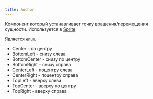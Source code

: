 ```yaml
---
title: Anchor
---
```


Компонент который устанавливает точку вращения/перемещения сущности. Используется в [Sprite](/moongame/docs/components/sprite)

Является `enum`.

- Center - по центру
- BottomLeft - снизу слева
- BottomCenter - снизу по центру
- BottomRight - снизу справа
- CenterLeft - поцентру слева
- CenterRight - поцентру справа
- TopLeft - вверху слева
- TopCenter - вверху по центру
- TopRight - вверху справа
